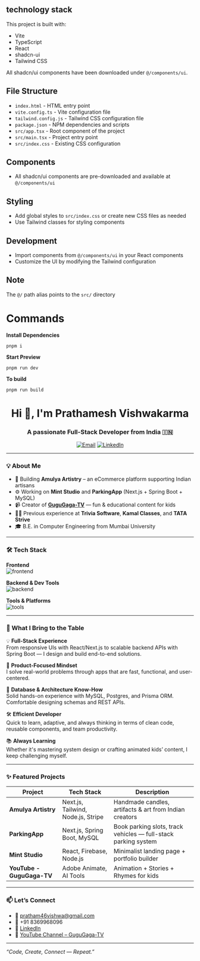 
## technology stack

This project is built with:

- Vite
- TypeScript
- React
- shadcn-ui
- Tailwind CSS

All shadcn/ui components have been downloaded under `@/components/ui`.

## File Structure

- `index.html` - HTML entry point
- `vite.config.ts` - Vite configuration file
- `tailwind.config.js` - Tailwind CSS configuration file
- `package.json` - NPM dependencies and scripts
- `src/app.tsx` - Root component of the project
- `src/main.tsx` - Project entry point
- `src/index.css` - Existing CSS configuration

## Components

- All shadcn/ui components are pre-downloaded and available at `@/components/ui`

## Styling

- Add global styles to `src/index.css` or create new CSS files as needed
- Use Tailwind classes for styling components

## Development

- Import components from `@/components/ui` in your React components
- Customize the UI by modifying the Tailwind configuration

## Note

The `@/` path alias points to the `src/` directory

# Commands

**Install Dependencies**

```shell
pnpm i
```

**Start Preview**

```shell
pnpm run dev
```

**To build**

```shell
pnpm run build
```

<h1 align="center">Hi 👋, I'm Prathamesh Vishwakarma</h1>
<h3 align="center">A passionate Full-Stack Developer from India 🇮🇳</h3>

<p align="center">
  <a href="mailto:pratham46vishwa@gmail.com"><img src="https://img.shields.io/badge/Email-pratham46vishwa@gmail.com-red?style=flat-square&logo=gmail" alt="Email" /></a>
  <a href="https://www.linkedin.com/in/prathamesh-vishwakarma-4a406a1a7/"><img src="https://img.shields.io/badge/LinkedIn-Connect-blue?style=flat-square&logo=linkedin" alt="LinkedIn" /></a>
</p>

---

### 💡 About Me

- 🔭 Building **Amulya Artistry** – an eCommerce platform supporting Indian artisans  
- ⚙️ Working on **Mint Studio** and **ParkingApp** (Next.js + Spring Boot + MySQL)  
- 📹 Creator of [**GuguGaga-TV**](https://www.youtube.com/@GuguGaga-TV) — fun & educational content for kids  
- 👨‍💻 Previous experience at **Trivia Software**, **Kamal Classes**, and **TATA Strive**  
- 🎓 B.E. in Computer Engineering from Mumbai University  

---

### 🛠️ Tech Stack

**Frontend**  
<img src="https://skillicons.dev/icons?i=react,nextjs,js,ts,tailwind,html,css" alt="frontend" />

**Backend & Dev Tools**  
<img src="https://skillicons.dev/icons?i=spring,java,nodejs,express,mysql,postgres,prisma,git,github,postman" alt="backend" />

**Tools & Platforms**  
<img src="https://skillicons.dev/icons?i=vercel,netlify,figma,vscode" alt="tools" />

---

### 🚀 What I Bring to the Table

💡 **Full-Stack Experience**  
From responsive UIs with React/Next.js to scalable backend APIs with Spring Boot — I design and build end-to-end solutions.

🎯 **Product-Focused Mindset**  
I solve real-world problems through apps that are fast, functional, and user-centered.

🧩 **Database & Architecture Know-How**  
Solid hands-on experience with MySQL, Postgres, and Prisma ORM. Comfortable designing schemas and REST APIs.

🛠️ **Efficient Developer**  
Quick to learn, adaptive, and always thinking in terms of clean code, reusable components, and team productivity.

📚 **Always Learning**  
Whether it's mastering system design or crafting animated kids’ content, I keep challenging myself.

---

### ✨ Featured Projects

| Project         | Tech Stack                              | Description                                                   |
|----------------|------------------------------------------|---------------------------------------------------------------|
| **Amulya Artistry** | Next.js, Tailwind, Node.js, Stripe       | Handmade candles, artifacts & art from Indian creators        |
| **ParkingApp**      | Next.js, Spring Boot, MySQL              | Book parking slots, track vehicles — full-stack parking system|
| **Mint Studio**     | React, Firebase, Node.js                | Minimalist landing page + portfolio builder                   |
| **YouTube - GuguGaga-TV** | Adobe Animate, AI Tools           | Animation + Stories + Rhymes for kids                         |

---

### 📫 Let’s Connect

- 📧 pratham46vishwa@gmail.com  
- 📱 +91 8369968096  
- 💼 [LinkedIn](https://www.linkedin.com/in/prathamesh-vishwakarma-4a406a1a7/)  
- 🎥 [YouTube Channel – GuguGaga-TV](https://www.youtube.com/@GuguGaga-TV)

---

_“Code, Create, Connect — Repeat.”_
